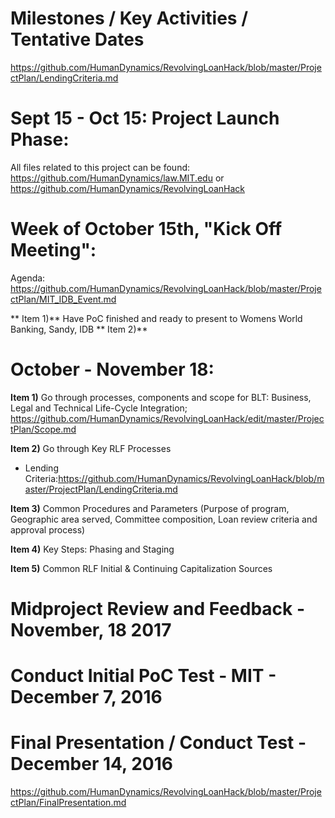 # Milestones / Key Activities / Tentative Dates

https://github.com/HumanDynamics/RevolvingLoanHack/blob/master/ProjectPlan/LendingCriteria.md

# Sept 15 - Oct 15: Project Launch Phase: 

All files related to this project can be found: https://github.com/HumanDynamics/law.MIT.edu or https://github.com/HumanDynamics/RevolvingLoanHack


# Week of October 15th, "Kick Off Meeting":

Agenda: https://github.com/HumanDynamics/RevolvingLoanHack/blob/master/ProjectPlan/MIT_IDB_Event.md

** Item 1)** Have PoC finished and ready to present to Womens World Banking, Sandy, IDB
** Item 2)**

# October - November 18:
 
**Item 1)** Go through processes, components and scope for BLT: Business, Legal and Technical Life-Cycle Integration; https://github.com/HumanDynamics/RevolvingLoanHack/edit/master/ProjectPlan/Scope.md 

**Item 2)** Go through Key RLF Processes
* Lending Criteria:https://github.com/HumanDynamics/RevolvingLoanHack/blob/master/ProjectPlan/LendingCriteria.md

**Item 3)** Common Procedures and Parameters (Purpose of program, Geographic area served, Committee composition, Loan review criteria and approval process) 

**Item 4)**  Key Steps: Phasing and Staging 

**Item 5)** Common RLF Initial & Continuing Capitalization Sources 

# Midproject Review and Feedback - November, 18 2017

# Conduct Initial PoC Test - MIT - December 7, 2016

# Final Presentation / Conduct Test - December 14, 2016

https://github.com/HumanDynamics/RevolvingLoanHack/blob/master/ProjectPlan/FinalPresentation.md


